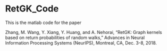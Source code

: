 # RetGK_Code

This is the matlab code for the paper

Zhang, M. Wang, Y. Xiang, Y. Huang, and A. Nehorai, “RetGK: Graph kernels based on return probabilities of random walks,” 
Advances in Neural Information Processing Systems (NeurIPS), Montreal, CA, Dec. 3-8, 2018.
